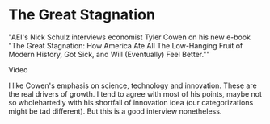 # The Great Stagnation

"AEI's Nick Schulz interviews economist Tyler Cowen on his new e-book
"The Great Stagnation: How America Ate All The Low-Hanging Fruit of
Modern History, Got Sick, and Will (Eventually) Feel Better.""

Video

I like Cowen's emphasis on science, technology and innovation. These
are the real drivers of growth. I tend to agree with most of his
points, maybe not so wholehartedly with his shortfall of innovation
idea (our categorizations might be tad different). But this is a good
interview nonetheless.
